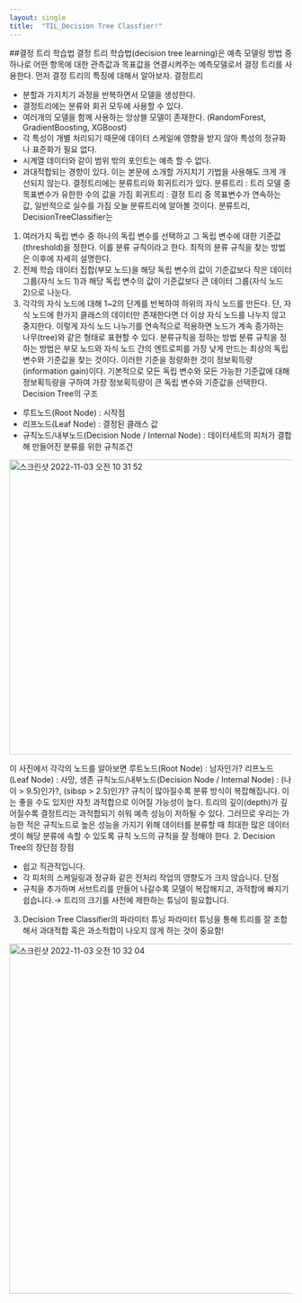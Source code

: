 ```yaml
---
layout: single
title:  "TIL_Decision Tree Classfier!"
---
```



##결정 트리 학습법
결정 트리 학습법(decision tree learning)은 예측 모델링 방법 중 하나로 어떤 항목에 대한 관측값과 목표값을 연결시켜주는 예측모델로서 결정 트리를 사용한다.
먼저 결정 트리의 특징에 대해서 알아보자.
결정트리
* 분할과 가지치기 과정을 반복하면서 모델을 생성한다.
* 결정트리에는 분류와 회귀 모두에 사용할 수 있다.
* 여러개의 모델을 함께 사용하는 앙상블 모델이 존재한다. (RandomForest, GradientBoosting, XGBoost)
* 각 특성이 개별 처리되기 때문에 데이터 스케일에 영향을 받지 않아 특성의 정규화나 표준화가 필요 없다.
* 시계열 데이터와 같이 범위 밖의 포인트는 예측 할 수 없다.
* 과대적합되는 경향이 있다. 이는 본문에 소개할 가지치기 기법을 사용해도 크게 개선되지 않는다.
결정트리에는 분류트리와 회귀트리가 있다.
분류트리 : 트리 모델 중 목표변수가 유한한 수의 값을 가짐
회귀트리 : 결정 트리 중 목표변수가 연속하는 값, 일반적으로 실수를 가짐
오늘 분류트리에 알아볼 것이다.
분류트리, DecisionTreeClassifier는
1. 여러가지 독립 변수 중 하나의 독립 변수를 선택하고 그 독립 변수에 대한 기준값(threshold)을 정한다. 이를 분류 규칙이라고 한다. 최적의 분류 규칙을 찾는 방법은 이후에 자세히 설명한다.
2. 전체 학습 데이터 집합(부모 노드)을 해당 독립 변수의 값이 기준값보다 작은 데이터 그룹(자식 노드 1)과 해당 독립 변수의 값이 기준값보다 큰 데이터 그룹(자식 노드 2)으로 나눈다.
3. 각각의 자식 노드에 대해 1~2의 단계를 반복하여 하위의 자식 노드를 만든다. 단, 자식 노드에 한가지 클래스의 데이터만 존재한다면 더 이상 자식 노드를 나누지 않고 중지한다.
이렇게 자식 노드 나누기를 연속적으로 적용하면 노드가 계속 증가하는 나무(tree)와 같은 형태로 표현할 수 있다.
분류규칙을 정하는 방법
분류 규칙을 정하는 방법은 부모 노드와 자식 노드 간의 엔트로피를 가장 낮게 만드는 최상의 독립 변수와 기준값을 찾는 것이다. 이러한 기준을 정량화한 것이 정보획득량(information gain)이다. 기본적으로 모든 독립 변수와 모든 가능한 기준값에 대해 정보획득량을 구하여 가장 정보획득량이 큰 독립 변수와 기준값을 선택한다.
Decision Tree의 구조
* 루트노드(Root Node) : 시작점
* 리프노드(Leaf Node) : 결정된 클래스 값
* 규칙노드/내부노드(Decision Node / Internal Node) : 데이터세트의 피처가 결합해 만들어진 분류를 위한 규칙조건

<img width="524" alt="스크린샷 2022-11-03 오전 10 31 52" src="https://user-images.githubusercontent.com/99530946/199671908-ffa17a29-6892-4dec-b74d-2d0b82c7a91d.png">

  
  
이 사진에서 각각의 노드를 알아보면
루트노드(Root Node) : 남자인가?
리프노드(Leaf Node) : 사망, 생존
규칙노드/내부노드(Decision Node / Internal Node) : (나이 > 9.5)인가?, (sibsp > 2.5)인가?
규칙이 많아질수록 분류 방식이 복잡해집니다. 이는 좋을 수도 있지만 자칫 과적합으로 이어질 가능성이 높다.
트리의 깊이(depth)가 깊어질수록 결정트리는 과적합되기 쉬워 예측 성능이 저하될 수 있다.
그러므로 우리는 가능한 적은 규칙노드로 높은 성능을 가지기 위해 데이터를 분류할 때 최대한 많은 데이터 셋이 해당 분류에 속할 수 있도록 규칙 노드의 규칙을 잘 정해야 한다.
2. Decision Tree의 장단점
장점
* 쉽고 직관적입니다.
* 각 피처의 스케일링과 정규화 같은 전처리 작업의 영향도가 크지 않습니다.
단점
* 규칙을 추가하며 서브트리를 만들어 나갈수록 모델이 복잡해지고, 과적합에 빠지기 쉽습니다.→ 트리의 크기를 사전에 제한하는 튜닝이 필요합니다.
3. Decision Tree Classifier의 파라미터 튜닝
파라미터 튜닝을 통해 트리를 잘 조합해서 과대적합 혹은 과소적합이 나오지 않게 하는 것이 중요함!

<img width="622" alt="스크린샷 2022-11-03 오전 10 32 04" src="https://user-images.githubusercontent.com/99530946/199671944-da3c235c-3c08-441e-bfcc-126c863ff096.png">


